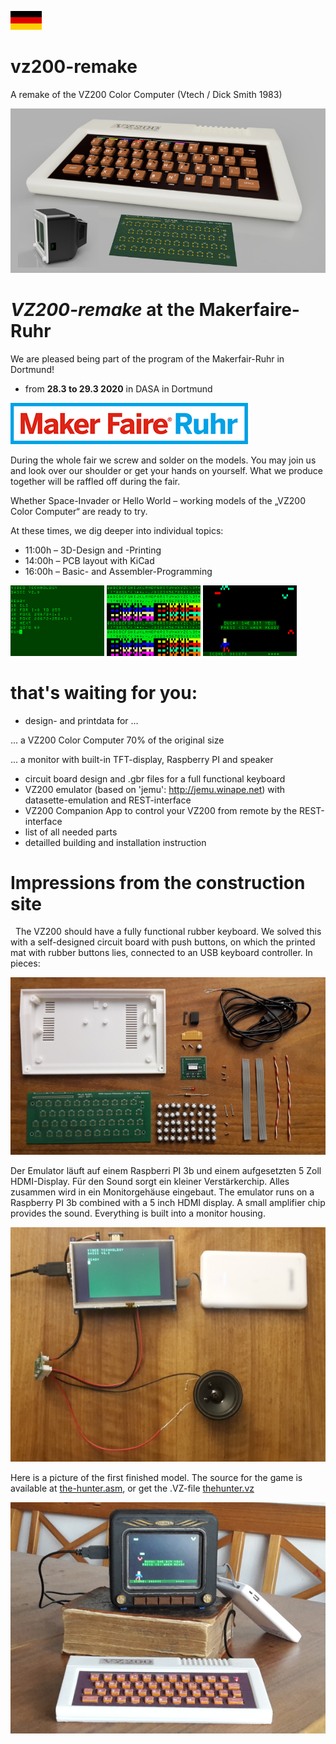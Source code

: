 [![zur deutschen Seite](../images/de.png)](../README.md)

# vz200-remake
A remake of the VZ200 Color Computer (Vtech / Dick Smith 1983)

![Prototyp](../images/vz200-teaser.jpg "VZ200 - 70%")

# *VZ200-remake* at the Makerfaire-Ruhr

We are pleased being part of the program of the Makerfair-Ruhr in Dortmund!

* from **28.3 to 29.3 2020** in DASA in Dortmund

[![makerfaire-ruhr.com/maker2020](../images/makerfaire-ruhr-banner.png)](https://www.makerfaire-ruhr.com/meet-the-makers)

During the whole fair we screw and solder on the models. You may join us and look over our shoulder or get your hands on yourself. What we produce together will be raffled off during the fair.

Whether Space-Invader or Hello World – working models of the „VZ200 Color Computer“ are ready to try. 

At these times, we dig deeper into individual topics:

* 11:00h – 3D-Design and -Printing
* 14:00h – PCB layout with KiCad
* 16:00h – Basic- and Assembler-Programming

![Screenshot_02](../images/screenshot_02.png "Basic Programming")
![Screenshot_03](../images/screenshot_03.png "Charset")
![Screenshot_05](../images/screenshot_05.png "the hunter - bit by a bat")

# that's waiting for you:

* design- and printdata for ...

... a VZ200 Color Computer 70% of the original size

... a monitor with built-in TFT-display, Raspberry PI and speaker

* circuit board design and .gbr files for a full functional keyboard
* VZ200 emulator (based on 'jemu': http://jemu.winape.net) with datasette-emulation and REST-interface
* VZ200 Companion App to control your VZ200 from remote by the REST-interface
* list of all needed parts
* detailled building and installation instruction

# Impressions from the construction site
 
The VZ200 should have a fully functional rubber keyboard. We solved this with a self-designed circuit board with push buttons, on which the printed mat with rubber buttons lies, connected to an USB keyboard controller. In pieces:

![img_chassis_19_platine_teile](../images/img_chassis_19_platine_teile.jpg "keyboard in pieces")

Der Emulator läuft auf einem Raspberri PI 3b und einem aufgesetzten 5 Zoll HDMI-Display. Für den Sound sorgt ein kleiner Verstärkerchip. Alles zusammen wird in ein Monitorgehäuse eingebaut.
The emulator runs on a Raspberry PI 3b combined with a 5 inch HDMI display. A small amplifier chip provides the sound. Everything is built into a monitor housing.

![img_monitor_12_raspberry_tft_audio_funktion](../images/img_monitor_12_raspberry_tft_audio_funktion.jpg "VZ200 auf dem Raspi mit Sound")

Here is a picture of the first finished model. The source for the game is available at [the-hunter.asm](examples/the-hunter.asm), or get the .VZ-file [thehunter.vz](examples/thehunter.vz)

![VZ200-komplett-5Zoll-Monitor-TheHunter](../images/VZ200-komplett-5Zoll-Monitor-TheHunter.jpg "das erste fertige Modell")
